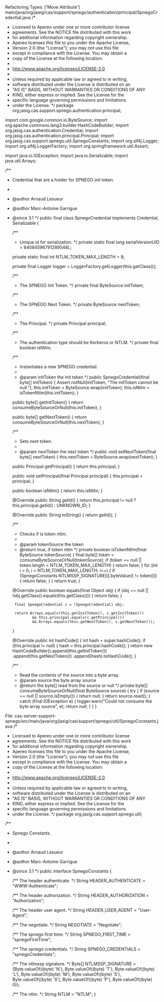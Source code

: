 Refactoring Types: ['Move Attribute']
main/java/org/jasig/cas/support/spnego/authentication/principal/SpnegoCredential.java
/*
 * Licensed to Apereo under one or more contributor license
 * agreements. See the NOTICE file distributed with this work
 * for additional information regarding copyright ownership.
 * Apereo licenses this file to you under the Apache License,
 * Version 2.0 (the "License"); you may not use this file
 * except in compliance with the License.  You may obtain a
 * copy of the License at the following location:
 *
 *   http://www.apache.org/licenses/LICENSE-2.0
 *
 * Unless required by applicable law or agreed to in writing,
 * software distributed under the License is distributed on an
 * "AS IS" BASIS, WITHOUT WARRANTIES OR CONDITIONS OF ANY
 * KIND, either express or implied.  See the License for the
 * specific language governing permissions and limitations
 * under the License.
 */
package org.jasig.cas.support.spnego.authentication.principal;

import com.google.common.io.ByteSource;
import org.apache.commons.lang3.builder.HashCodeBuilder;
import org.jasig.cas.authentication.Credential;
import org.jasig.cas.authentication.principal.Principal;
import org.jasig.cas.support.spnego.util.SpnegoConstants;
import org.slf4j.Logger;
import org.slf4j.LoggerFactory;
import org.springframework.util.Assert;

import java.io.IOException;
import java.io.Serializable;
import java.util.Arrays;

/**
 * Credential that are a holder for SPNEGO init token.
 *
 * @author Arnaud Lesueur
 * @author Marc-Antoine Garrigue
 * @since 3.1
 */
public final class SpnegoCredential implements Credential, Serializable {

    /**
     * Unique id for serialization.
     */
    private static final long serialVersionUID = 84084596791289548L;

    private static final int NTLM_TOKEN_MAX_LENGTH = 8;

    private final Logger logger = LoggerFactory.getLogger(this.getClass());

    /**
     * The SPNEGO Init Token.
     */
    private final ByteSource initToken;

    /**
     * The SPNEGO Next Token.
     */
    private ByteSource nextToken;

    /**
     * The Principal.
     */
    private Principal principal;

    /**
     * The authentication type should be Kerberos or NTLM.
     */
    private final boolean isNtlm;

    /**
     * Instantiates a new SPNEGO credential.
     *
     * @param initToken the init token
     */
    public SpnegoCredential(final byte[] initToken) {
        Assert.notNull(initToken, "The initToken cannot be null.");
        this.initToken = ByteSource.wrap(initToken);
        this.isNtlm = isTokenNtlm(this.initToken);
    }

    public byte[] getInitToken() {
        return consumeByteSourceOrNull(this.initToken);
    }

    public byte[] getNextToken() {
        return consumeByteSourceOrNull(this.nextToken);
    }

    /**
     * Sets next token.
     *
     * @param nextToken the next token
     */
    public void setNextToken(final byte[] nextToken) {
        this.nextToken = ByteSource.wrap(nextToken);
    }

    public Principal getPrincipal() {
        return this.principal;
    }

    public void setPrincipal(final Principal principal) {
        this.principal = principal;
    }

    public boolean isNtlm() {
        return this.isNtlm;
    }

    @Override
    public String getId() {
        return this.principal != null ? this.principal.getId() : UNKNOWN_ID;
    }

    @Override
    public String toString() {
        return getId();
    }

    /**
     * Checks if is token ntlm.
     *
     * @param tokenSource the token
     * @return true, if  token ntlm
     */
    private boolean isTokenNtlm(final ByteSource tokenSource) {
        final byte[] token = consumeByteSourceOrNull(tokenSource);
        if (token == null || token.length < NTLM_TOKEN_MAX_LENGTH) {
            return false;
        }
        for (int i = 0; i < NTLM_TOKEN_MAX_LENGTH; i++) {
            if (SpnegoConstants.NTLMSSP_SIGNATURE[i].byteValue() != token[i]) {
                return false;
            }
        }
        return true;
    }

    @Override
    public boolean equals(final Object obj) {
        if (obj == null || !obj.getClass().equals(this.getClass())) {
            return false;
        }

        final SpnegoCredential c = (SpnegoCredential) obj;

        return Arrays.equals(this.getInitToken(), c.getInitToken())
                && this.principal.equals(c.getPrincipal())
                && Arrays.equals(this.getNextToken(), c.getNextToken());
    }

    @Override
    public int hashCode() {
        int hash = super.hashCode();
        if (this.principal != null) {
            hash = this.principal.hashCode();
        }
        return new HashCodeBuilder().append(this.getInitToken())
            .append(this.getNextToken())
            .append(hash).toHashCode();
    }

    /**
     * Read the contents of the source into a byte array.
     * @param source  the byte array source
     * @return the byte[] read from the source or null
     */
    private byte[] consumeByteSourceOrNull(final ByteSource source) {
        try {
            if (source == null || source.isEmpty()) {
                return null;
            }
            return source.read();
        } catch (final IOException e) {
            logger.warn("Could not consume the byte array source", e);
            return null;
        }
    }
}


File: cas-server-support-spnego/src/main/java/org/jasig/cas/support/spnego/util/SpnegoConstants.java
/*
 * Licensed to Apereo under one or more contributor license
 * agreements. See the NOTICE file distributed with this work
 * for additional information regarding copyright ownership.
 * Apereo licenses this file to you under the Apache License,
 * Version 2.0 (the "License"); you may not use this file
 * except in compliance with the License.  You may obtain a
 * copy of the License at the following location:
 *
 *   http://www.apache.org/licenses/LICENSE-2.0
 *
 * Unless required by applicable law or agreed to in writing,
 * software distributed under the License is distributed on an
 * "AS IS" BASIS, WITHOUT WARRANTIES OR CONDITIONS OF ANY
 * KIND, either express or implied.  See the License for the
 * specific language governing permissions and limitations
 * under the License.
 */
package org.jasig.cas.support.spnego.util;

/**
 * Spnego Constants.
 *
 * @author Arnaud Lesueur
 * @author Marc-Antoine Garrigue
 * @since 3.1
 */
public interface SpnegoConstants {

    /** The header authenticate. */
    String HEADER_AUTHENTICATE = "WWW-Authenticate";

    /** The header authorization. */
    String HEADER_AUTHORIZATION = "Authorization";

    /** The header user agent. */
    String HEADER_USER_AGENT = "User-Agent";

    /** The negotiate. */
    String NEGOTIATE = "Negotiate";

    /** The spnego first time. */
    String SPNEGO_FIRST_TIME = "spnegoFirstTime";

    /** The spnego credentials. */
    String SPNEGO_CREDENTIALS = "spnegoCredentials";

    /** The ntlmssp signature. */
    Byte[] NTLMSSP_SIGNATURE = {Byte.valueOf((byte) 'N'), Byte.valueOf((byte) 'T'), Byte.valueOf((byte) 'L'),
        Byte.valueOf((byte) 'M'), Byte.valueOf((byte) 'S'), Byte.valueOf((byte) 'S'), Byte.valueOf((byte) 'P'), Byte.valueOf((byte) 0)};

    /** The ntlm. */
    String NTLM = "NTLM";
}
